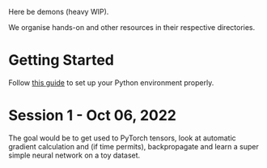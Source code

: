 Here be demons (heavy WIP).

We organise hands-on and other resources in their respective directories.

# Getting Started

Follow [this guide](https://geraltofrivia783.notion.site/A-pedantic-guide-to-get-yourself-up-and-running-with-Python-virtual-conda-environments-d436c6f8912b483d920995f7a24c2f92) to set up your Python environment properly.

# Session 1 - Oct 06, 2022

The goal would be to get used to PyTorch tensors, look at automatic gradient calculation and (if time permits), backpropagate and learn a super simple neural network on a toy dataset.
 